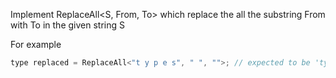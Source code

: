 Implement ReplaceAll<S, From, To> which replace the all the substring From with To in the given string S

For example

```javascript
type replaced = ReplaceAll<"t y p e s", " ", "">; // expected to be 'types'
```

